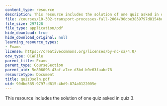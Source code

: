 ```yaml
---
content_type: resource
description: This resource includes the solution of one quiz asked in quiz 3.
file: /courses/10-302-transport-processes-fall-2004/90dbe3859797d8154bd9874a0122005e_quiz3soln.pdf
file_size: 297128
file_type: application/pdf
hide_download: true
hide_download_original: null
learning_resource_types:
- Exams
license: https://creativecommons.org/licenses/by-nc-sa/4.0/
ocw_type: OCWFile
parent_title: Exams
parent_type: CourseSection
parent_uid: 5e806096-43af-a7ce-d3bd-b9e63faabc78
resourcetype: Document
title: quiz3soln.pdf
uid: 90dbe385-9797-d815-4bd9-874a0122005e
---
```

This resource includes the solution of one quiz asked in quiz 3.